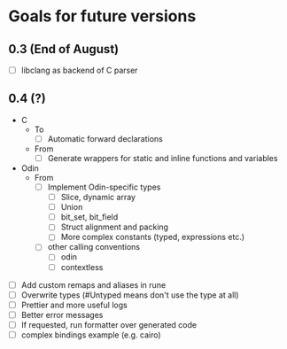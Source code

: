 # Goals for future versions

## 0.3 (End of August)

+ [ ] libclang as backend of C parser

## 0.4 (?)

+ C
  + To
    + [ ] Automatic forward declarations
  + From
    + [ ] Generate wrappers for static and inline functions and variables
+ Odin
  + From
    + [ ] Implement Odin-specific types
      + [ ] Slice, dynamic array
      + [ ] Union
      + [ ] bit_set, bit_field
      + [ ] Struct alignment and packing
      + [ ] More complex constants (typed, expressions etc.)
    + [ ] other calling conventions
      + [ ] odin
      + [ ] contextless
+ [ ] Add custom remaps and aliases in rune
+ [ ] Overwrite types (#Untyped means don't use the type at all)
+ [ ] Prettier and more useful logs
+ [ ] Better error messages
+ [ ] If requested, run formatter over generated code
+ [ ] complex bindings example (e.g. cairo)
